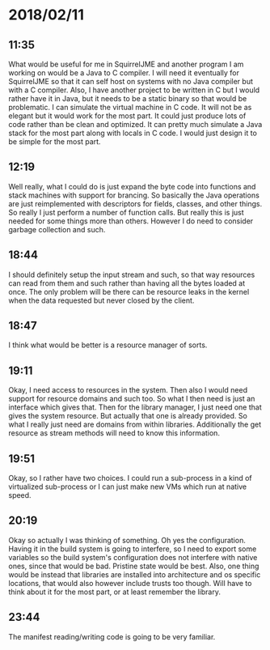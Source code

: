 # 2018/02/11

## 11:35

What would be useful for me in SquirrelJME and another program I am working on
would be a Java to C compiler. I will need it eventually for SquirrelJME so
that it can self host on systems with no Java compiler but with a C compiler.
Also, I have another project to be written in C but I would rather have it in
Java, but it needs to be a static binary so that would be problematic. I can
simulate the virtual machine in C code. It will not be as elegant but it would
work for the most part. It could just produce lots of code rather than be
clean and optimized. It can pretty much simulate a Java stack for the most
part along with locals in C code. I would just design it to be simple for the
most part.

## 12:19

Well really, what I could do is just expand the byte code into functions and
stack machines with support for brancing. So basically the Java operations are
just reimplemented with descriptors for fields, classes, and other things. So
really I just perform a number of function calls. But really this is just
needed for some things more than others. However I do need to consider garbage
collection and such.

## 18:44

I should definitely setup the input stream and such, so that way resources can
read from them and such rather than having all the bytes loaded at once. The
only problem will be there can be resource leaks in the kernel when the data
requested but never closed by the client.

## 18:47

I think what would be better is a resource manager of sorts.

## 19:11

Okay, I need access to resources in the system. Then also I would need support
for resource domains and such too. So what I then need is just an interface
which gives that. Then for the library manager, I just need one that gives the
system resource. But actually that one is already provided. So what I really
just need are domains from within libraries. Additionally the get resource as
stream methods will need to know this information.

## 19:51

Okay, so I rather have two choices. I could run a sub-process in a kind of
virtualized sub-process or I can just make new VMs which run at native speed.

## 20:19

Okay so actually I was thinking of something. Oh yes the configuration. Having
it in the build system is going to interfere, so I need to export some
variables so the build system's configuration does not interfere with native
ones, since that would be bad. Pristine state would be best. Also, one thing
would be instead that libraries are installed into architecture and os
specific locations, that would also however include trusts too though. Will
have to think about it for the most part, or at least remember the library.

## 23:44

The manifest reading/writing code is going to be very familiar.
